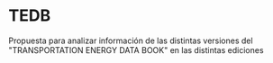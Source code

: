 # TEDB
Propuesta para analizar información de las distintas versiones del "TRANSPORTATION ENERGY DATA BOOK" en las distintas ediciones
